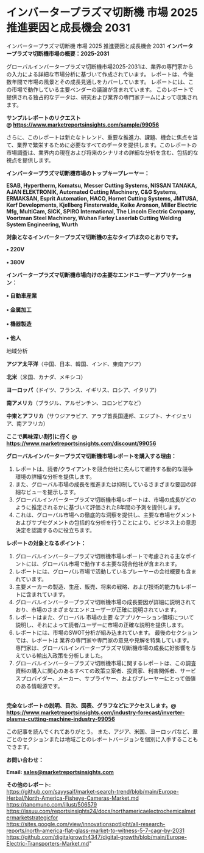 # インバータープラズマ切断機 市場 2025 推進要因と成長機会 2031
インバータープラズマ切断機 市場 2025 推進要因と成長機会 2031
<strong><b>インバータープラズマ切断機市場の概要：2025-2031</b></strong>

グローバルインバータープラズマ切断機市場2025-2031は、業界の専門家からの入力による詳細な市場分析に基づいて作成されています。 レポートは、今後数年間で市場の風景とその成長見通しをカバーしています。 レポートには、この市場で動作している主要ベンダーの議論が含まれています。 このレポートで提供される独占的なデータは、研究および業界の専門家チームによって収集されます。

<strong>サンプルレポートのリクエスト @ <a href=https://www.marketreportsinsights.com/sample/99056>https://www.marketreportsinsights.com/sample/99056</a></strong>

さらに、このレポートは新たなトレンド、重要な推進力、課題、機会に焦点を当て、業界で繁栄するために必要なすべてのデータを提供します。このレポートの市場調査は、業界内の現在および将来のシナリオの詳細な分析を含む、包括的な視点を提供します。

<strong>インバータープラズマ切断機市場のトップキープレーヤー：</strong>

<strong>ESAB, Hypertherm, Komatsu, Messer Cutting Systems, NISSAN TANAKA, AJAN ELEKTRONIK, Automated Cutting Machinery, C&G Systems, ERMAKSAN, Esprit Automation, HACO, Hornet Cutting Systems, JMTUSA, Kerf Developments, Kjellberg Finsterwalde, Koike Aronson, Miller Electric Mfg, MultiCam, SICK, SPIRO International, The Lincoln Electric Company, Voortman Steel Machinery, Wuhan Farley Laserlab Cutting Welding System Engineering, Wurth</strong>

<strong><b>対象となるインバータープラズマ切断機の主なタイプは次のとおりです。</b></strong>

<strong>• 220V<br><br>• 380V</strong>

<strong><b>インバータープラズマ切断機市場向けの主要なエンドユーザーアプリケーション：</b></strong>

<strong>• 自動車産業<br><br>• 金属加工<br><br>• 機器製造<br><br>• 他人</strong>

 地域分析

<strong><b>アジア太平洋</b></strong>（中国、日本、韓国、インド、東南アジア）

<strong><b>北米</b></strong>（米国、カナダ、メキシコ）

<strong><b>ヨーロッパ</b></strong>（ドイツ、フランス、イギリス、ロシア、イタリア）

<strong><b>南アメリカ</b></strong>（ブラジル、アルゼンチン、コロンビアなど）

<strong><b>中東とアフリカ</b></strong>（サウジアラビア、アラブ首長国連邦、エジプト、ナイジェリア、南アフリカ）

<strong>ここで興味深い割引に行く @ <a href=https://www.marketreportsinsights.com/discount/99056>https://www.marketreportsinsights.com/discount/99056</a></strong>

<strong><b>グローバルインバータープラズマ切断機市場レポートを購入する理由：</b></strong>
<ol>
  <li>レポートは、読者/クライアントを競合他社に先んじて維持する動的な競争環境の詳細な分析を提供します。</li>
  <li>また、グローバル市場の成長を推進または抑制しているさまざまな要因の詳細なビューを提示します。</li>
  <li>グローバルインバータープラズマ切断機市場レポートは、市場の成長がどのように推定されるかに基づいて評価された8年間の予測を提供します。</li>
  <li>これは、グローバル市場への徹底的な洞察を提供し、主要な市場セグメントおよびサブセグメントの包括的な分析を行うことにより、ビジネス上の意思決定を認識するのに役立ちます。</li>
</ol>
<strong><b>レポートの対象となるポイント：</b></strong>
<ol>
  <li>グローバルインバータープラズマ切断機市場レポートで考慮される主なポイントには、グローバル市場で動作する主要な競合他社が含まれます。</li>
  <li>レポートには、グローバル市場で活動しているプレーヤーの会社概要も含まれています。</li>
  <li>主要メーカーの製造、生産、販売、将来の戦略、および技術的能力もレポートに含まれています。</li>
  <li>グローバルインバータープラズマ切断機市場の成長要因が詳細に説明されており、市場のさまざまなエンドユーザーが正確に説明されています。</li>
  <li>レポートはまた、グローバル 市場の主要 なアプリケーション領域について説明し、それによって読者/ユーザーに市場の正確な説明を提供します。</li>
  <li>レポートには、市場のSWOT分析が組み込まれています。 最後のセクションでは、レポートは 業界の専門家や専門家の意見や見解を特集しています。 専門家は、グローバルインバータープラズマ切断機市場の成長に好影響を与えている輸出入政策を分析しました。</li>
  <li>グローバルインバータープラズマ切断機市場に関するレポートは、この調査資料の購入に関心のあるすべての政策立案者、投資家、利害関係者、サービスプロバイダー、メーカー、サプライヤー、およびプレーヤーにとって価値のある情報源です。</li>
</ol><br>
<strong>完全なレポートの説明、目次、図表、グラフなどにアクセスします。@ <a href=https://www.marketreportsinsights.com/industry-forecast/inverter-plasma-cutting-machine-industry-99056>https://www.marketreportsinsights.com/industry-forecast/inverter-plasma-cutting-machine-industry-99056</a></strong>

この記事を読んでくれてありがとう。 また、アジア、米国、ヨーロッパなど、章ごとのセクションまたは地域ごとのレポートバージョンを個別に入手することもできます。

<strong><b>お問い合わせ：</b></strong>

<strong>Email: </strong><a href=mailto:sales@marketreportsinsights.com><strong>sales@marketreportsinsights.com</strong></a>

<strong>その他のレポート:</strong>
<br>
<a href=https://github.com/sayysaif/market-search-trend/blob/main/Europe-Herbal/North-America-Fisheye-Cameras-Market.md>https://github.com/sayysaif/market-search-trend/blob/main/Europe-Herbal/North-America-Fisheye-Cameras-Market.md</a>
<br>
<a href=https://tanomuno.com/illust/506579>https://tanomuno.com/illust/506579</a>
<br>
<a href=https://issuu.com/reportsinsights24/docs/northamericaelectrochemicalmetermarketstrategicfor>https://issuu.com/reportsinsights24/docs/northamericaelectrochemicalmetermarketstrategicfor</a>
<br>
<a href=https://sites.google.com/view/innovationspotlight/all-research-reports/north-america-flat-glass-market-to-witness-5-7-cagr-by-2031>https://sites.google.com/view/innovationspotlight/all-research-reports/north-america-flat-glass-market-to-witness-5-7-cagr-by-2031</a>
<br>
<a href=https://github.com/digitalgrowth4347/digital-growth/blob/main/Europe-Electric-Transporters-Market.md>https://github.com/digitalgrowth4347/digital-growth/blob/main/Europe-Electric-Transporters-Market.md</a>"
